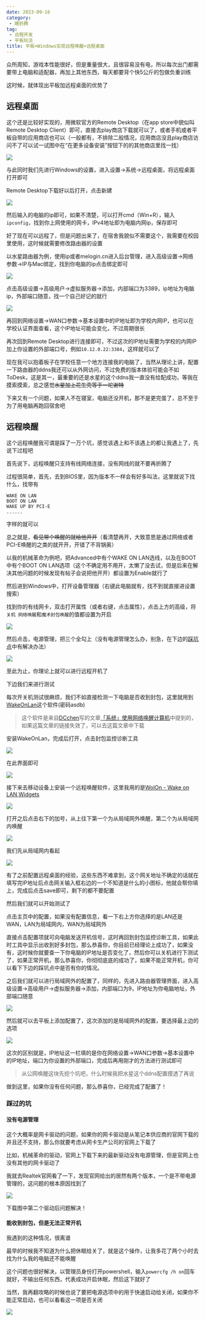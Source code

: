 ```yaml
---
date: 2023-09-16
category:
 - 瞎折腾
tag:
 - 远程开发
 - 平板玩法
title: 平板+Windows实现远程唤醒+远程桌面
---
```


众所周知，游戏本性能很好，但是重量很大，且很容易没有电，所以每次出门都需要带上电脑和适配器，再加上其他东西，每天都要背个快5公斤的包做负重训练

这时候，就体现出平板加远程桌面的优势了

## 远程桌面

这个还是比较好实现的，用微软官方的Remote Desktop（在app store中貌似叫Remote Desktop Client）即可，直接去play商店下载就可以了，或者手机或者平板自带的应用商店也可以（一般都有，不排除二般情况，应用商店没且play商店访问不了可以试一试图中在“在更多设备安装”按钮下的的其他商店里找一找）

![](./img/remoteDesktopPlay.jpg)

与此同时我们先进行Windows的设置，进入设置->系统->远程桌面，将远程桌面打开即可

Remote Desktop下载好以后打开，点击新建

![](./img/add.jpg)

然后输入的电脑的ip即可，如果不清楚，可以打开cmd（Win+R），输入`ipconfig`，找到你上网使用的网卡，IPv4地址即为电脑内网ip，保存即可

好了现在可以远程了，但是问题出来了，在宿舍我貌似不需要这个，我需要在校园里使用，这时候就需要修改路由器的设置

以水星路由器为例，使用ip或者melogin.cn进入后台管理，进入高级设置->网络参数->IP与Mac绑定，找到你电脑的ip点击绑定即可

![](./img/ipandmac.jpg)

点击高级设置->高级用户->虚拟服务器->添加，内部端口为3389，ip地址为电脑ip，外部端口随意，找一个自己好记的就行

![](./img/xunifuwuqi.jpg)

再回到网络设置->WAN口参数->基本设置中的IP地址即为学校内网IP，也可以在学校认证界面查看，这个IP地址可能会变化，不过周期很长

再次回到Remote Desktop进行连接即可，不过这次的IP地址需要为学校的内网IP加上你设置的外部端口号，例如`10.12.0.22:3384`，这样就可以了

现在我可以抱着板子在学校任意一个地方连接我的电脑了，当然从理论上讲，配置一下路由器的ddns我还可以从外网访问，不过免费的版本体验可能会不如ToDesk，这是其一，最重要的还是水星的这个ddns我一直没有给配成功，等我在摸索摸索，总之感觉~~水星加上花生壳等于一坨谢特~~

下来又有一个问题，如果人不在寝室，电脑还没开机，那不是更完蛋了，总不至于为了用电脑再跑回宿舍吧

## 远程唤醒

这个远程唤醒我可谓是踩了一万个坑，感觉该遇上和不该遇上的都让我遇上了，先说下过程吧

首先说下，远程唤醒只支持有线网络连接，没有网线的就不要再折腾了

过程很简单，首先，去到BIOS里，因为版本不一样会有好多叫法，这里就说下找什么，找带有
```
WAKE ON LAN
BOOT ON LAN
WAKE UP BY PCI-E
......
```
字样的就可以

总之就是，~~看见带个唤醒的就给他开开~~（看清楚再开，大致意思是通过网络或者PCI-E唤醒的之类的就开开，开错了不背锅奥）

以我的机械革命为例吧，把Advanced中有个WAKE ON LAN选线，以及在BOOT中有个BOOT ON LAN选项（这个不确定用不用开，太懒了没去试，但是后来在解决其他问题的时候发现有帖子会说把他开开）都设置为Enable就行了

然后进到Windows中，打开设备管理器（右键此电脑就有，找不到就直接进设置搜索）

找到你的有线网卡，双击打开属性（或者右键，点击属性），点击上方的高级，将`关机 网络唤醒`和`魔术封包唤醒`的值都设置为开启

![](./img/advanced.jpg)

然后点击，电源管理，把三个全勾上（没有电源管理怎么办，别急，在下边的[踩坑点](https://zekee.top/posts/remote/remoteSet.html#踩过的坑)中有解决办法）

![](./img/batterySetting.jpg)

至此为止，你理论上就可以进行远程开机了

下边我们来进行测试

每次开关机测试很麻烦，我们不如直接检测一下电脑是否收到封包，这里就用到[WakeOnLan](https://wwro.lanzouq.com/i1pQK18t96sh)这个软件(密码asdb)

> 这个软件是来自[DCchen](https://www.zhihu.com/people/1565710276)写的文章[「系统」使用网络唤醒计算机](https://zhuanlan.zhihu.com/p/130717144)中提到的，如果这篇文章的链接失效了，可以去这篇文章中下载

安装WakeOnLan，完成后打开，点击封包监控诊断工具

![](./img/wol.jpg)

在此界面即可

![](./img/wolwatch.jpg)

接下来去移动设备上安装一个远程唤醒软件，这里我用的是[WolOn - Wake on LAN Widgets](https://play.google.com/store/apps/details?id=com.bitklog.wolon&hl=zh-cn)

![](./img/wolon.jpg)

打开之后点击右下的加号，从上往下第一个为从局域网外唤醒，第二个为从局域网内唤醒

![](./img/wolstart.jpg)

我们先从局域网内看起

![](./img/wolonlanconfig.jpg)

有了之前配置远程桌面的经验，这些东西不难拿到，这个网关地址不确定的话就在填写完IP地址后点击网关输入框右边的一个不知道是什么的小图标，他就会帮你填上，完成后点击save即可，剩下的都不要配置

然后我们就可以开始测试了

点击主页中的配置，如果没有配置信息，看一下右上方你选择的是LAN还是WAN，LAN为局域网内，WAN为局域网外

直接点击配置项就可向电脑发送开机信号，这时再回到封包监控诊断工具，如果此时工具中显示出收到好多封包，那么恭喜你，你目前已经理论上成功了，如果没有，这时候你就要查一下你电脑的IP地址是否变化了，然后你可以关机进行下测试了，如果正常开机，那么恭喜你，你彻彻底底的成功了，如果不能正常开机，你可以看下下边的踩坑点中是否有你的情况。

之后我们就可以进行局域网外的配置了，同样的，先进入路由器管理界面，进入高级设置->高级用户->虚拟服务器->添加，内部端口为9，IP地址为你电脑地址，外部端口随意

![](./img/wolrouterconfig.jpg)

然后就可以去平板上添加配置了，这次添加的是局域网外的配置，要选择最上边的选项

![](./img/wolwanconfig.jpg)

这次的区别就是，IP地址这一栏填的是你在网络设置->WAN口参数->基本设置中的IP地址，端口为你设置的外部端口，完成后再用刚才的方法进行测试即可

> 从公网唤醒这块先挖个坑吧，什么时候我把水星这个ddns配置摸透了再说

做到这里，如果你没有任何问题，那么恭喜你，已经完成了配置了！

### 踩过的坑

#### 没有电源管理

这个大概率是网卡驱动的问题，如果你的网卡驱动是从笔记本供应商的官网下载的并且还不支持，那么你就要考虑从网卡生产公司的官网上下载了

比如，机械革命的驱动，官网上下载下来的最新驱动没有电源管理，但是官网上也没有其他的网卡驱动了

我就去Realtek官网看了一下，发现官网给出的居然有两个版本，一个是不带电源管理的，这问题的根本原因找到了

![](./img/realtek.png)

下载图中第二个驱动后问题解决！

#### 能收到封包，但是无法正常开机

我遇到的这种情况，很离谱

最早的时候我不知道为什么把休眠给关了，就是这个操作，让我多花了两个小时去找为什么我的电脑还不能唤醒

这个问题也很好解决，以管理员身份打开powershell，输入`powercfg /h on`回车就好，不输出任何东西，代表成功开启休眠，然后这下就好了

当然，我再翻攻略的时候也说了要把电源选项中的用于快速启动给关闭，如果你不能正常启动，也可以看看这一项是否关闭

![](./img/controlsettings.jpg)